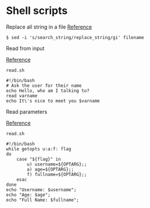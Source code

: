 # Shell scripts

Replace all string in a file
[Reference](https://linuxhint.com/replace_string_in_file_bash/)

```
$ sed -i 's/search_string/replace_string/gi' filename
```

Read from input

[Reference](https://ryanstutorials.net/bash-scripting-tutorial/bash-input.php)

`read.sh`
```
#!/bin/bash
# Ask the user for their name
echo Hello, who am I talking to?
read varname
echo It\'s nice to meet you $varname
```

Read parameters

[Reference](https://www.baeldung.com/linux/use-command-line-arguments-in-bash-script)


`read.sh`
```
#!/bin/bash
while getopts u:a:f: flag
do
    case "${flag}" in
        u) username=${OPTARG};;
        a) age=${OPTARG};;
        f) fullname=${OPTARG};;
    esac
done
echo "Username: $username";
echo "Age: $age";
echo "Full Name: $fullname";
```